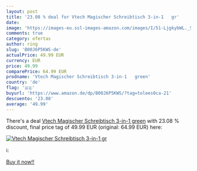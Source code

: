 ```yaml
---
layout: post
title: '23.08 % deal for Vtech Magischer Schreibtisch 3-in-1   gr'
date: 
image: 'https://images-eu.ssl-images-amazon.com/images/I/51-LjgkybWL._SL200_.jpg'
comments: true
category: ofertas
author: ring
slug: 'B00J6P5KWS-de'
actualPrice: 49.99 EUR
currency: EUR
price: 49.99
comparePrice: 64.99 EUR
prodname: 'Vtech Magischer Schreibtisch 3-in-1   green'
country: 'de'
flag: '🇩🇪'
buyurl: 'https://www.amazon.de/dp/B00J6P5KWS/?tag=tolees0ca-21'
descuento: '23.08'
average: '49.99'
---
```


There's a deal [Vtech Magischer Schreibtisch 3-in-1   green](https://www.amazon.de/dp/B00J6P5KWS/?tag=tolees0ca-21)  with  23.08 % discount, final price tag of  49.99 EUR (original: 64.99 EUR) here:

[![Vtech Magischer Schreibtisch 3-in-1   gr](https://images-eu.ssl-images-amazon.com/images/I/51-LjgkybWL._SL200_.jpg)](https://www.amazon.de/dp/B00J6P5KWS/?tag=tolees0ca-21)

ℹ️:


[Buy it now!!](https://www.amazon.de/dp/B00J6P5KWS/?tag=tolees0ca-21)
